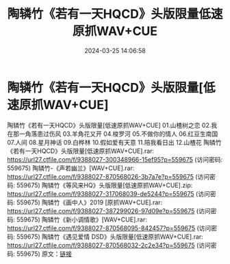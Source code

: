 ﻿---
title: 陶辚竹《若有一天HQCD》头版限量低速原抓WAV+CUE
date: 2024-03-25 14:06:58
categories: WAV车载音乐、镜像
tags: 华语中文
---
# 陶辚竹《若有一天HQCD》头版限量[低速原抓WAV+CUE]

陶辚竹《若有一天HQCD》头版限量[低速原抓WAV+CUE]
01.山楂树之恋
02.我在那一角落患过伤风
03.羊角花又开
04.梭罗河
05.不做你的情人
06.红豆生南国
07.人间
08.星月神话
09.白桦林
10.假如爱有天意
11.陪我看日出
12.山楂花
陶辚竹《若有一天HQCD》头版限量[低速原抓WAV+CUE].rar: https://url27.ctfile.com/f/9388027-300348966-15ef95?p=559675
(访问密码: 559675)
陶辚竹-《声若幽兰》[WAV+CUE].rar: https://url27.ctfile.com/f/9388027-870568026-3b7a7e?p=559675
(访问密码: 559675)
陶辚竹《等风来HQ》头版限量[低速原抓WAV+CUE].zip: https://url27.ctfile.com/f/9388027-317068039-de5244?p=559675
(访问密码: 559675)
陶辚竹《画中人》2019 [原抓WAV+CUE].rar: https://url27.ctfile.com/f/9388027-387299026-97d09e?p=559675
(访问密码: 559675)
陶辚竹《新小调情歌》[WAV+CUE].rar: https://url27.ctfile.com/f/9388027-870568095-842457?p=559675
(访问密码: 559675)
陶辚竹《遇见爱情 DSD》头版限量[低速原抓WAV+CUE].rar: https://url27.ctfile.com/f/9388027-870568032-2c2e34?p=559675
(访问密码: 559675)
原文：[链接](https://blog.sina.com.cn/s/blog_1647c7e76010314tr.html)